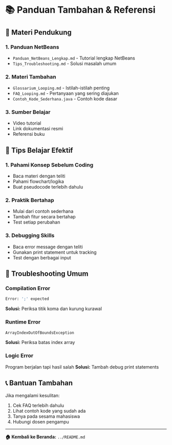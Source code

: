 # 📚 Panduan Tambahan & Referensi

## 📖 Materi Pendukung

### 1. Panduan NetBeans
- `Panduan_NetBeans_Lengkap.md` - Tutorial lengkap NetBeans
- `Tips_Troubleshooting.md` - Solusi masalah umum

### 2. Materi Tambahan
- `Glossarium_Looping.md` - Istilah-istilah penting
- `FAQ_Looping.md` - Pertanyaan yang sering diajukan
- `Contoh_Kode_Sederhana.java` - Contoh kode dasar

### 3. Sumber Belajar
- Video tutorial
- Link dokumentasi resmi
- Referensi buku

## 🎯 Tips Belajar Efektif

### 1. Pahami Konsep Sebelum Coding
- Baca materi dengan teliti
- Pahami flowchart/logika
- Buat pseudocode terlebih dahulu

### 2. Praktik Bertahap
- Mulai dari contoh sederhana
- Tambah fitur secara bertahap
- Test setiap perubahan

### 3. Debugging Skills
- Baca error message dengan teliti
- Gunakan print statement untuk tracking
- Test dengan berbagai input

## 🔧 Troubleshooting Umum

### Compilation Error
```bash
Error: ';' expected
```
**Solusi:** Periksa titik koma dan kurung kurawal

### Runtime Error
```bash
ArrayIndexOutOfBoundsException
```
**Solusi:** Periksa batas index array

### Logic Error
Program berjalan tapi hasil salah
**Solusi:** Tambah debug print statements

## 📞 Bantuan Tambahan

Jika mengalami kesulitan:
1. Cek FAQ terlebih dahulu
2. Lihat contoh kode yang sudah ada
3. Tanya pada sesama mahasiswa
4. Hubungi dosen pengampu

---
**🏠 Kembali ke Beranda:** `../README.md`